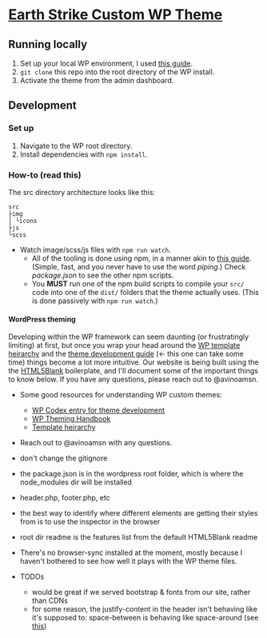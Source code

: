 # [Earth Strike Custom WP Theme](http://earthstrike.org)

## Running locally

1. Set up your local WP environment, I used [this guide](https://torquemag.io/2015/11/install-wordpress-locally-xampp-windows-mac/).
2. `git clone` this repo into the root directory of the WP install.
3. Activate the theme from the admin dashboard.

## Development

### Set up

1. Navigate to the WP root directory.
2. Install dependencies with `npm install`.

### How-to (read this)

The src directory architecture looks like this:

```
src
├img
│ └icons
├js
└scss
```

* Watch image/scss/js files with `npm run watch`.
	* All of the tooling is done using npm, in a manner akin to [this guide](https://css-tricks.com/why-npm-scripts/). (Simple, fast, and you never have to use the word *piping*.) Check *package.json* to see the other npm scripts.
	* You **MUST** run one of the npm build scripts to compile your `src/` code into one of the `dist/` folders that the theme actually uses. (This is done passively with `npm run watch`.)

#### WordPress theming

Developing within the WP framework can seem daunting (or frustratingly limiting) at first, but once you wrap your head around the [WP template heirarchy](https://developer.wordpress.org/themes/basics/template-hierarchy/) and the [theme development guide](https://codex.wordpress.org/Theme_Development) (<- this one can take some time) things become a lot more intuitive. Our website is being built using the the [HTML5Blank](http://html5blank.com/) boilerplate, and I'll document some of the important things to know below. If you have any questions, please reach out to @avinoamsn.

* Some good resources for understanding WP custom themes:
	* [WP Codex entry for theme development](https://codex.wordpress.org/Theme_Development)
	* [WP Theming Handbook](https://developer.wordpress.org/themes/getting-started/)
	* [Template heirarchy](https://developer.wordpress.org/themes/basics/template-hierarchy/)
* Reach out to @avinoamsn with any questions.

* don't change the gitignore
* the package.json is in the wordpress root folder, which is where the node_modules dir will be installed
* header.php, footer.php, etc
* the best way to identify where different elements are getting their styles from is to use the inspector in the browser
* root dir readme is the features list from the default HTML5Blank readme
* There's no browser-sync installed at the moment, mostly because I haven't bothered to see how well it plays with the WP theme files.
* TODOs
	* would be great if we served bootstrap & fonts from our site, rather than CDNs
	* for some reason, the justify-content in the header isn't behaving like it's supposed to: space-between is behaving like space-around (see [this](https://css-tricks.com/snippets/css/a-guide-to-flexbox/))
